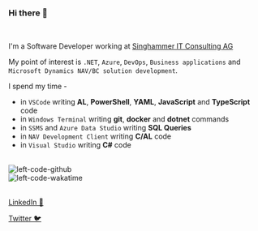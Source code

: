 ### Hi there 👋

<br>

I&#x27;m a Software Developer working at [Singhammer IT Consulting AG](https://www.singhammer.com)

My point of interest is `.NET`, `Azure`, `DevOps`, `Business applications` and `Microsoft Dynamics NAV/BC solution development`.

I spend my time -

* in `VSCode` writing **AL**, **PowerShell**, **YAML**, **JavaScript** and **TypeScript** code
* in `Windows Terminal` writing **git**, **docker** and **dotnet** commands
* in `SSMS` and `Azure Data Studio` writing **SQL Queries**
* in `NAV Development Client` writing **C/AL** code
* in `Visual Studio` writing **C#** code

<br>

<img align="center" src="https://github-readme-stats.vercel.app/api?username=left-code&count_private=true&show_icons=true&custom_title=Sasa%27s%20GitHub%20Stats&theme=radical" alt="left-code-github" />

<br>

<img align="center" src="https://github-readme-stats.vercel.app/api/wakatime?username=left_code&layout=compact&theme=radical&custom_title=Sasa%27s%20Weekly%20%20Counters" alt="left-code-wakatime" />


<br>
<br>

[LinkedIn 💼](https://linkedin.com/in/prodanovic)

[Twitter 🐦](https://twitter.com/sasa_prodanovic)

<!-- [Website 🌍](https://left-code.dev/) -->
